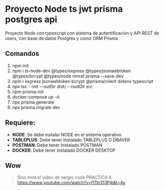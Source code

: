 # Proyecto Node ts jwt prisma postgres api
Proyecto Node con typescript con sistema de autentificacion y API REST de users, con base de datos Postgres y como ORM Prisma

## Comandos
1.  npm init
2. npm i ts-node-dev @types/express @types/jsonwebtoken @types/bcrypt @types/node rimraf prisma --save-dev
3. npm i express jsonwebtoken bcrypt @prisma/client dotenv typescript
4. npx tsc --init --outDir dist/ --rootDir src
5. npm prisma init
6. docker-compose up -d
7. npx prisma generate
8. npx prisma migrate dev

## Requiere:
-   **NODE**: Se debe instalar NODE en el sistema operativo
-   **TABLEPLUS**: Debe tener Instalado TABLEPLUS O DBAVER
-   **POSTMAN**: Debe tener Instalado POSTMAN
-   **DOCKER**: Debe tener Instalado DOCKER DESKTOP


## Wow

> Sino mira el video de sergio code PRACTICA 4 https://www.youtube.com/watch?v=I17ln313Pjk&t=4s

